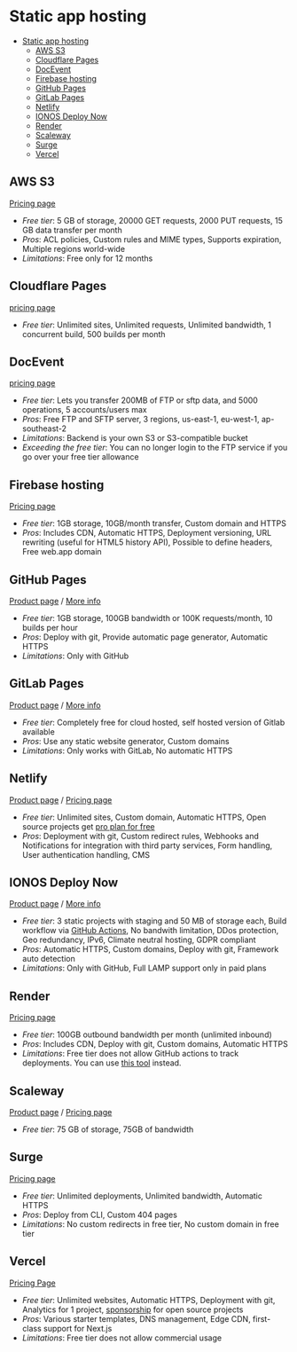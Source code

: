# Static app hosting

<!-- TOC depthfrom:2 -->

- [Static app hosting](#static-app-hosting)
  - [AWS S3](#aws-s3)
  - [Cloudflare Pages](#cloudflare-pages)
  - [DocEvent](#docevent)
  - [Firebase hosting](#firebase-hosting)
  - [GitHub Pages](#github-pages)
  - [GitLab Pages](#gitlab-pages)
  - [Netlify](#netlify)
  - [IONOS Deploy Now](#ionos-deploy-now)
  - [Render](#render)
  - [Scaleway](#scaleway)
  - [Surge](#surge)
  - [Vercel](#vercel)

<!-- /TOC -->

## AWS S3

[Pricing page](https://aws.amazon.com/s3/pricing/)

* *Free tier*: 5 GB of storage, 20000 GET requests, 2000 PUT requests, 15 GB data transfer per month
* *Pros*: ACL policies, Custom rules and MIME types, Supports expiration, Multiple regions world-wide
* *Limitations*: Free only for 12 months

## Cloudflare Pages

[pricing page](https://pages.cloudflare.com)

* *Free tier*: Unlimited sites, Unlimited requests, Unlimited bandwidth, 1 concurrent build, 500 builds per month

## DocEvent

[pricing page](https://docevent.io/pricing/)

* *Free tier*: Lets you transfer 200MB of FTP or sftp data, and 5000 operations, 5 accounts/users max
* *Pros*: Free FTP and SFTP server, 3 regions, us-east-1, eu-west-1, ap-southeast-2
* *Limitations*: Backend is your own S3 or S3-compatible bucket
* *Exceeding the free tier*: You can no longer login to the FTP service if you go over your free tier allowance

## Firebase hosting

[Pricing page](https://firebase.google.com/pricing/)

* *Free tier*: 1GB storage, 10GB/month transfer, Custom domain and HTTPS
* *Pros*: Includes CDN, Automatic HTTPS, Deployment versioning, URL rewriting (useful for HTML5 history API), Possible to define headers, Free web.app domain

## GitHub Pages

[Product page](https://pages.github.com/) / [More info](https://help.github.com/articles/what-is-github-pages/)

* *Free tier*: 1GB storage, 100GB bandwidth or 100K requests/month, 10 builds per hour
* *Pros*: Deploy with git, Provide automatic page generator, Automatic HTTPS
* *Limitations*: Only with GitHub

## GitLab Pages

[Product page](https://pages.gitlab.io/) / [More info](https://about.gitlab.com/2016/04/07/gitlab-pages-setup/)

* *Free tier*: Completely free for cloud hosted, self hosted version of Gitlab available
* *Pros*: Use any static website generator, Custom domains
* *Limitations*: Only works with GitLab, No automatic HTTPS

## Netlify

[Product page](https://www.netlify.com/features) / [Pricing page](https://www.netlify.com/pricing/)

* *Free tier*: Unlimited sites, Custom domain, Automatic HTTPS, Open source projects get [pro plan for free](https://www.netlify.com/blog/2016/07/28/netlifys-pro-plan-now-free-for-open-source-projects/)
* *Pros*: Deployment with git, Custom redirect rules, Webhooks and Notifications for integration with third party services, Form handling, User authentication handling, CMS

## IONOS Deploy Now

[Product page](https://deploynow.space/) / [More info](https://docs.ionos.space/)

* *Free tier*: 3 static projects with staging and 50 MB of storage each, Build workflow via [GitHub Actions](https://github.com/features/actions), No bandwith limitation, DDos protection, Geo redundancy, IPv6, Climate neutral hosting, GDPR compliant
* *Pros*: Automatic HTTPS, Custom domains, Deploy with git, Framework auto detection
* *Limitations*: Only with GitHub, Full LAMP support only in paid plans

## Render

[Pricing page](https://render.com/pricing)

* *Free tier*: 100GB outbound bandwidth per month (unlimited inbound)
* *Pros*: Includes CDN, Deploy with git, Custom domains, Automatic HTTPS
* *Limitations*: Free tier does not allow GitHub actions to track deployments. You can use [this tool](https://github.com/marketplace/actions/render-github-action) instead.

## Scaleway

[Product page](https://www.scaleway.com/en/object-storage) / [Pricing page](https://www.scaleway.com/en/pricing/#object-storage)

* *Free tier*: 75 GB of storage, 75GB of bandwidth

## Surge

[Pricing page](http://surge.sh/pricing)

* *Free tier*: Unlimited deployments, Unlimited bandwidth, Automatic HTTPS
* *Pros*: Deploy from CLI, Custom 404 pages
* *Limitations*: No custom redirects in free tier, No custom domain in free tier

## Vercel

[Pricing Page](https://vercel.com/pricing)

* *Free tier*: Unlimited websites, Automatic HTTPS, Deployment with git, Analytics for 1 project, [sponsorship](https://vercel.com/support/articles/can-vercel-sponsor-my-open-source-project) for open source projects
* *Pros*: Various starter templates, DNS management, Edge CDN, first-class support for Next.js
* *Limitations*: Free tier does not allow commercial usage
